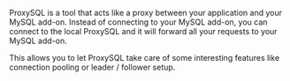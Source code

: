 ProxySQL is a tool that acts like a proxy between your application and your MySQL add-on. Instead of connecting to your MySQL add-on, you can connect
to the local ProxySQL and it will forward all your requests to your MySQL add-on.

This allows you to let ProxySQL take care of some interesting features like connection pooling or leader / follower setup.
